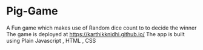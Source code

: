 # Pig-Game
A Fun game which makes use of Random dice count to  to decide the winner
The game is deployed at https://karthikknidhi.github.io/ 
The app is built using Plain Javascript , HTML , CSS
